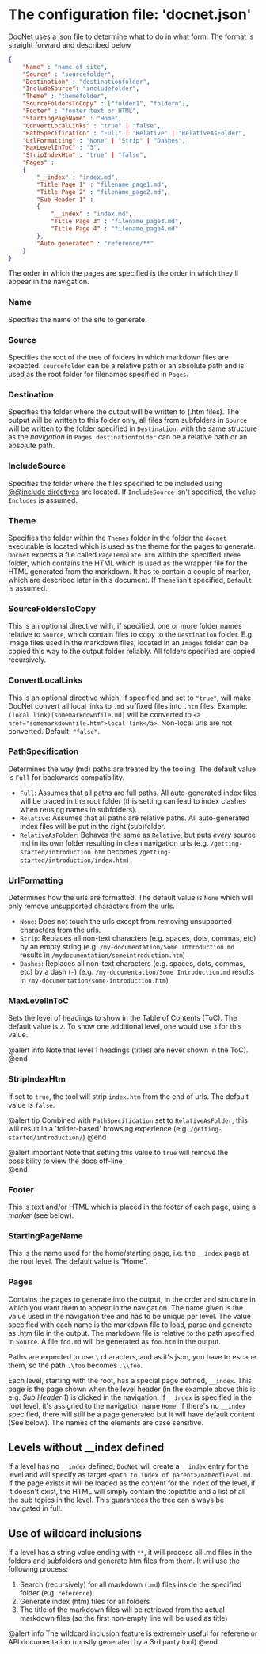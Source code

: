 The configuration file: 'docnet.json'
=====================================

DocNet uses a json file to determine what to do in what form. The format is straight forward and described below

```json
{
    "Name" : "name of site",
    "Source" : "sourcefolder",
    "Destination" : "destinationfolder",
    "IncludeSource": "includefolder",
    "Theme" : "themefolder",
    "SourceFoldersToCopy" : ["folder1", "foldern"],
    "Footer" : "footer text or HTML",
    "StartingPageName" : "Home",
    "ConvertLocalLinks" : "true" | "false",
    "PathSpecification" : "Full" | "Relative" | "RelativeAsFolder",
    "UrlFormatting" : "None" | "Strip" | "Dashes",
    "MaxLevelInToC" : "3",
    "StripIndexHtm" : "true" | "false",
    "Pages" : 
    {
        "__index" : "index.md",
        "Title Page 1" : "filename_page1.md", 
        "Title Page 2" : "filename_page2.md",
        "Sub Header 1" : 
        {
            "__index" : "index.md",
            "Title Page 3" : "filename_page3.md",
            "Title Page 4" : "filename_page4.md"
        },
        "Auto generated" : "reference/**"
    }
}
```

The order in which the pages are specified is the order in which they'll appear in the navigation. 

### Name
Specifies the name of the site to generate. 

### Source
Specifies the root of the tree of folders in which markdown files are expected. `sourcefolder` can be a relative path or an absolute path and is used as the root folder for filenames specified in `Pages`.

### Destination
Specifies the folder where the output will be written to (.htm files). The output will be written to this folder only, all files from subfolders in `Source` will be written to the folder specified in `Destination`. with the same structure as the *navigation* in `Pages`. `destinationfolder` can be a relative path or an absolute path.

### IncludeSource
Specifies the folder where the files specified to be included using [@@include directives](markdownextensions.htm#include-files) are located. If `IncludeSource` isn't specified, the value `Includes` is assumed. 

### Theme
Specifies the folder within the `Themes` folder in the folder the `docnet` executable is located which is used as the theme for the pages to generate. `Docnet` expects a file called `PageTemplate.htm` within the specified `Theme` folder, which contains the HTML which is used as the wrapper file for the HTML generated from the markdown. It has to contain a couple of marker, which are described later in this document. If `Theme` isn't specified, `Default` is assumed.

### SourceFoldersToCopy
This is an optional directive with, if specified, one or more folder names relative to `Source`, which contain files to copy to the `Destination` folder. E.g. image files used in the markdown files, located in an `Images` folder can be copied this way to the output folder reliably. All folders specified are copied recursively.

### ConvertLocalLinks
This is an optional directive which, if specified and set to `"true"`, will make DocNet convert all local links to `.md` suffixed files into `.htm` files. Example: `(local link)[somemarkdownfile.md]` will be converted to `<a href="somemarkdownfile.htm">local link</a>`. Non-local urls are not converted. Default: `"false"`. 

### PathSpecification 
Determines the way (md) paths are treated by the tooling. The default value is `Full` for backwards compatibility.

* `Full`: Assumes that all paths are full paths. All auto-generated index files will be placed in the root folder (this setting can lead to index clashes when reusing names in subfolders).
* `Relative`: Assumes that all paths are relative paths. All auto-generated index files will be put in the right (sub)folder.
* `RelativeAsFolder`: Behaves the same as `Relative`, but puts *every* source md in its own folder resulting in clean navigation urls (e.g. `/getting-started/introduction.htm` becomes `/getting-started/introduction/index.htm`)

### UrlFormatting
Determines how the urls are formatted. The default value is `None` which will only remove unsupported characters from the urls.

* `None`: Does not touch the urls except from removing unsupported characters from the urls.
* `Strip`: Replaces all non-text characters (e.g. spaces, dots, commas, etc) by an empty string (e.g. `/my-documentation/Some Introduction.md` results in `/mydocumentation/someintroduction.htm`)  
* `Dashes`: Replaces all non-text characters (e.g. spaces, dots, commas, etc) by a dash (`-`) (e.g. `/my-documentation/Some Introduction.md` results in `/my-documentation/some-introduction.htm`)  

### MaxLevelInToC
Sets the level of headings to show in the Table of Contents (ToC). The default value is `2`. To show one additional level, one would use `3` for this value. 

@alert info
Note that level 1 headings (titles) are never shown in the ToC).
@end

### StripIndexHtm
If set to `true`, the tool will strip `index.htm` from the end of urls. The default value is `false`. 

@alert tip
Combined with `PathSpecification` set to `RelativeAsFolder`, this will result in a 'folder-based' browsing experience (e.g. `/getting-started/introduction/`)
@end

@alert important
Note that setting this value to `true` will remove the possibility to view the docs off-line                          
@end

### Footer
This is text and/or HTML which is placed in the footer of each page, using a _marker_ (see below).

### StartingPageName
This is the name used for the home/starting page, i.e. the `__index` page at the root level. The default value is "Home".

### Pages
Contains the pages to generate into the output, in the order and structure in which you want them to appear in the navigation. The name given is the value used in the navigation tree and has to be unique per level. The value specified with each name is the markdown file to load, parse and generate as .htm file in the output. The markdown file is relative to the path specified in `Source`. A file `foo.md` will be generated as `foo.htm` in the output. 

Paths are expected to use `\` characters, and as it's json, you have to escape them, so the path `.\foo` becomes `.\\foo`.

Each level, starting with the root, has a special page defined, `__index`. This page is the page shown when the level header (in the example above this is e.g. _Sub Header 1_) is clicked in the navigation. If `__index` is specified in the root level, it's assigned to the navigation name `Home`. If there's no `__index` specified, there will still be a page generated but it will have default content (See below). The names of the elements are case sensitive.

## Levels without __index defined
If a level has no `__index` defined, `DocNet` will create a `__index` entry for the level and will specify as target `<path to index of parent>/nameoflevel.md`. If the page exists it will be loaded as the content for the index of the level, if it doesn't exist, the HTML will simply contain the topictitle and a list of all the sub topics in the level. This guarantees the tree can always be navigated in full.  

## Use of wildcard inclusions
If a level has a string value ending with `**`, it will process all .md files in the folders and subfolders and generate htm files from them. It will use the following process:

1. Search (recursively) for all markdown (`.md`) files inside the specified folder (e.g. `reference`)
2. Generate index (htm) files for all folders
3. The title of the markdown files will be retrieved from the actual markdown files (so the first non-empty line will be used as title)

@alert info
The wildcard inclusion feature is extremely useful for referene or API documentation (mostly generated by a 3rd party tool)
@end 